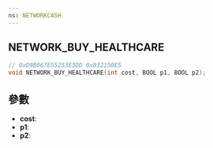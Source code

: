 ```yaml
---
ns: NETWORKCASH
---
```

## NETWORK_BUY_HEALTHCARE

```c
// 0xD9B067E55253E3DD 0x832150E5
void NETWORK_BUY_HEALTHCARE(int cost, BOOL p1, BOOL p2);
```


## 參數
* **cost**: 
* **p1**: 
* **p2**: 

